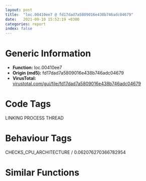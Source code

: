 ```yaml
---
layout: post
title:  "loc.00410ee7 @ fd17dad7a5809016e438b746adc04679"
date:   2021-09-10 15:52:19 +0300
categories: report
index: false
---
```


# Generic Information
- **Function:** loc.00410ee7
- **Origin (md5):** fd17dad7a5809016e438b746adc04679
- **VirusTotal:** [virustotal.com/gui/file/fd17dad7a5809016e438b746adc04679][virustotal_ref]

# Code Tags
<span class="tag" id="LINKING">LINKING</span>
<span class="tag" id="PROCESS">PROCESS</span>
<span class="tag" id="THREAD">THREAD</span>


# Behaviour Tags
<span class="bhv-tag" id="CHECKS_CPU_ARCHITECTURE">CHECKS_CPU_ARCHITECTURE / 0.062076270366782954</span>

# Similar Functions
<script type="text/javascript" src="https://www.gstatic.com/charts/loader.js"></script>
<script type="text/javascript">

    google.charts.load('current', {'packages':['corechart']});
    google.charts.setOnLoadCallback(drawChart);

    function drawChart() {
    var data = new google.visualization.DataTable();
        data.addColumn('number', 'X');
        data.addColumn('number', 'Y');
        data.addColumn({type: 'string', role: 'tooltip', 'p': {'html': true}});
        data.addColumn({'type': 'string', 'role': 'style'});
        
        data.addRows([
    [252.57864379882812, 22.931941986083984, '<b><a href="/report/loc.00410ee7@fd17dad7a5809016e438b746adc04679">loc.00410ee7</a><br>@fd17dad7a5809016e438b746adc04679</b><br>', 'point { fill-color: #e0440e; }'],
[35.37162399291992, 166.31236267089844, '<b><a href="/report/loc.0040f143@e5be9c1df6690f9880cc7a4e3bb82114">loc.0040f143</a><br>@e5be9c1df6690f9880cc7a4e3bb82114</b><br>', 'null'],
[-138.9527130126953, 348.17041015625, '<b><a href="/report/loc.0041064f@d3b17e7234a8b4bee51cf688dbfdf6d0">loc.0041064f</a><br>@d3b17e7234a8b4bee51cf688dbfdf6d0</b><br>', 'null'],
[43.5575065612793, -299.4946594238281, '<b><a href="/report/loc.0042a0d9@d96761eb00d2d97e2b6f5ffffed0b46a">loc.0042a0d9</a><br>@d96761eb00d2d97e2b6f5ffffed0b46a</b><br>', 'null'],
[619.1189575195312, 121.67379760742188, '<b><a href="/report/fcn.004073c1@6c5b0418e4a4c57d99cda47d2717045d">fcn.004073c1</a><br>@6c5b0418e4a4c57d99cda47d2717045d</b><br>', 'null'],
[-523.9821166992188, -345.3744812011719, '<b><a href="/report/fcn.004294cf@ba86269e5231930ee4def4088ddb8d19">fcn.004294cf</a><br>@ba86269e5231930ee4def4088ddb8d19</b><br>', 'null'],
[-254.79132080078125, 92.91682434082031, '<b><a href="/report/loc.0040e183@90aa43862e75a7f78f2655241632f0e5">loc.0040e183</a><br>@90aa43862e75a7f78f2655241632f0e5</b><br>', 'null'],
[-213.2047882080078, -184.51925659179688, '<b><a href="/report/loc.00483edf@152885a790b99953ce23874f0947b7bd">loc.00483edf</a><br>@152885a790b99953ce23874f0947b7bd</b><br>', 'null'],
[-15.85667610168457, -47.04071044921875, '<b><a href="/report/loc.0040c7ef@4e7335a256154dbc07a5bd862e9622fe">loc.0040c7ef</a><br>@4e7335a256154dbc07a5bd862e9622fe</b><br>', 'null'],
[194.30287170410156, 348.88043212890625, '<b><a href="/report/loc.004092e6@f9b80f61ad003ebdee20dab4a0087d2a">loc.004092e6</a><br>@f9b80f61ad003ebdee20dab4a0087d2a</b><br>', 'null'],
[307.24896240234375, -247.45663452148438, '<b><a href="/report/loc.0040d856@3d0ec851566b617e7e4e75da3dd9651c">loc.0040d856</a><br>@3d0ec851566b617e7e4e75da3dd9651c</b><br>', 'null'],

        ]);

    var options = {
        title: 'Similarity Plot',
        legend: 'none',
        colors: ['#dedbd9', '#e6693e', '#ec8f6e', '#f3b49f', '#f6c7b6'],
        tooltip: {isHtml: true, trigger: 'both'},
        explorer: {
        actions: ["dragToZoom", "rightClickToReset"],
        },
        chartArea: {
        width: '80%',
        height: '80%'
        },
        width: '100%',
        height: '100%'
    };

    var chart = new google.visualization.ScatterChart(document.getElementById('chart_div'));

    chart.draw(data, options);
    }
    
</script>


<div id="chart_div" style="width: 100%px; height: 100%;"></div>

# Disassembled Code
{% highlight nasm %}

push esi
push edi
push str.kernel32.dll
call dword[sym.imp.KERNEL32.dll_GetModuleHandleW]
mov esi, dword[sym.imp.KERNEL32.dll_GetProcAddress]
mov edi, eax
push str.FlsAlloc
push edi
call esi
xor eax, dword[0x46bd40]
push str.FlsFree
push edi
mov dword[0xb62860], eax
call esi
xor eax, dword[0x46bd40]
push str.FlsGetValue
push edi
mov dword[0xb62864], eax
call esi
xor eax, dword[0x46bd40]
push str.FlsSetValue
push edi
mov dword[0xb62868], eax
call esi
xor eax, dword[0x46bd40]
push str.InitializeCriticalSectionEx
push edi
mov dword[0xb6286c], eax
call esi
xor eax, dword[0x46bd40]
push str.CreateEventExW
push edi
mov dword[0xb62870], eax
call esi
xor eax, dword[0x46bd40]
push str.CreateSemaphoreExW
push edi
mov dword[0xb62874], eax
call esi
xor eax, dword[0x46bd40]
push str.SetThreadStackGuarantee
push edi
mov dword[0xb62878], eax
call esi
xor eax, dword[0x46bd40]
push str.CreateThreadpoolTimer
push edi
mov dword[0xb6287c], eax
call esi
xor eax, dword[0x46bd40]
push str.SetThreadpoolTimer
push edi
mov dword[0xb62880], eax
call esi
xor eax, dword[0x46bd40]
push str.WaitForThreadpoolTimerCallbacks
push edi
mov dword[0xb62884], eax
call esi
xor eax, dword[0x46bd40]
push str.CloseThreadpoolTimer
push edi
mov dword[0xb62888], eax
call esi
xor eax, dword[0x46bd40]
push str.CreateThreadpoolWait
push edi
mov dword[0xb6288c], eax
call esi
xor eax, dword[0x46bd40]
push str.SetThreadpoolWait
push edi
mov dword[0xb62890], eax
call esi
xor eax, dword[0x46bd40]
push str.CloseThreadpoolWait
push edi
mov dword[0xb62894], eax
call esi
xor eax, dword[0x46bd40]
mov dword[0xb62898], eax
push str.FlushProcessWriteBuffers
push edi
call esi
xor eax, dword[0x46bd40]
push str.FreeLibraryWhenCallbackReturns
push edi
mov dword[0xb6289c], eax
call esi
xor eax, dword[0x46bd40]
push str.GetCurrentProcessorNumber
push edi
mov dword[0xb628a0], eax
call esi
xor eax, dword[0x46bd40]
push str.GetLogicalProcessorInformation
push edi
mov dword[0xb628a4], eax
call esi
xor eax, dword[0x46bd40]
push str.CreateSymbolicLinkW
push edi
mov dword[0xb628a8], eax
call esi
xor eax, dword[0x46bd40]
push str.SetDefaultDllDirectories
push edi
mov dword[0xb628ac], eax
call esi
xor eax, dword[0x46bd40]
push str.EnumSystemLocalesEx
push edi
mov dword[0xb628b0], eax
call esi
xor eax, dword[0x46bd40]
push str.CompareStringEx
push edi
mov dword[0xb628b8], eax
call esi
xor eax, dword[0x46bd40]
push str.GetDateFormatEx
push edi
mov dword[0xb628b4], eax
call esi
xor eax, dword[0x46bd40]
push str.GetLocaleInfoEx
push edi
mov dword[0xb628bc], eax
call esi
xor eax, dword[0x46bd40]
push str.GetTimeFormatEx
push edi
mov dword[0xb628c0], eax
call esi
xor eax, dword[0x46bd40]
push str.GetUserDefaultLocaleName
push edi
mov dword[0xb628c4], eax
call esi
xor eax, dword[0x46bd40]
push str.IsValidLocaleName
push edi
mov dword[0xb628c8], eax
call esi
xor eax, dword[0x46bd40]
push str.LCMapStringEx
push edi
mov dword[0xb628cc], eax
call esi
xor eax, dword[0x46bd40]
push str.GetCurrentPackageId
push edi
mov dword[0xb628d0], eax
call esi
xor eax, dword[0x46bd40]
push str.GetTickCount64
push edi
mov dword[0xb628d4], eax
call esi
xor eax, dword[0x46bd40]
mov dword[0xb628d8], eax
push str.GetFileInformationByHandleExW
push edi
call esi
xor eax, dword[0x46bd40]
push str.SetFileInformationByHandleW
push edi
mov dword[0xb628dc], eax
call esi
xor eax, dword[0x46bd40]
pop edi
mov dword[0xb628e0], eax
pop esi
ret

{% endhighlight %}

[virustotal_ref]: https://www.virustotal.com/gui/file/fd17dad7a5809016e438b746adc04679